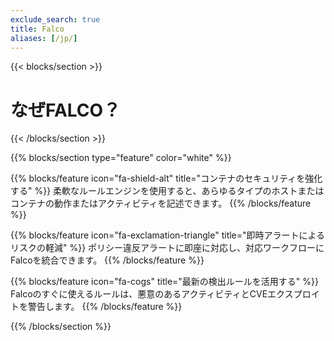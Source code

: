 ```yaml
---
exclude_search: true
title: Falco
aliases: [/jp/]
---
```


{{< blocks/section >}}
<div class="col">
<h1 class="text-center">なぜFALCO？</h1>
</div>

{{< /blocks/section >}}



{{% blocks/section type="feature" color="white" %}}

{{% blocks/feature icon="fa-shield-alt" title="コンテナのセキュリティを強化する" %}}
柔軟なルールエンジンを使用すると、あらゆるタイプのホストまたはコンテナの動作またはアクティビティを記述できます。
{{% /blocks/feature %}}

{{% blocks/feature icon="fa-exclamation-triangle" title="即時アラートによるリスクの軽減" %}}
ポリシー違反アラートに即座に対応し、対応ワークフローにFalcoを統合できます。
{{% /blocks/feature %}}

{{% blocks/feature icon="fa-cogs" title="最新の検出ルールを活用する" %}}
Falcoのすぐに使えるルールは、悪意のあるアクティビティとCVEエクスプロイトを警告します。
{{% /blocks/feature %}}


{{% /blocks/section %}}
